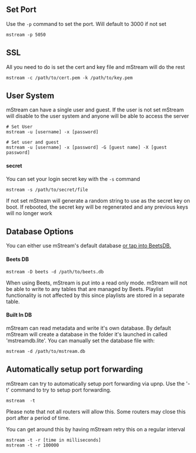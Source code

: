 ## Set Port
Use the `-p` command to set the port.  Will default to 3000 if not set

```shell
mstream -p 5050
```

## SSL
All you need to do is set the cert and key file and mStream will do the rest

```shell
mstream -c /path/to/cert.pem -k /path/to/key.pem
```

## User System
mStream can have a single user and guest.  If the user is not set mStream will disable to the user system and anyone will be able to access the  server

```shell
# Set User
mstream -u [username] -x [password]

# Set user and guest
mstream -u [username] -x [password] -G [guest name] -X [guest password]
```

#### secret

You can set your login secret key  with the `-s` command
```
mstream -s /path/to/secret/file
```

If not set mStream will generate a random string to use as the secret key on boot.  If rebooted, the secret key will be regenerated and any previous keys will no longer work

## Database Options
You can either use mStream's default database [or tap into BeetsDB.](https://github.com/beetbox/beets)

#### Beets DB

```shell
mstream -D beets -d /path/to/beets.db
```

When using Beets, mStream is put into a read only mode.  mStream will not be able to write to any tables that are managed by Beets.  Playlist functionality is not affected by this since playlists are stored in a separate table.


#### Built In DB

mStream can read metadata and write it's own database.  By default mStream will create a database in the folder it's launched in called 'mstreamdb.lite'.  You can manually set the database file with:

```shell
mstream -d /path/to/mstream.db
```


## Automatically setup port forwarding

mStream can try to automatically setup port forwarding via upnp.  Use the '-t' command to try to setup port forwarding.  
```
mstream  -t
```

Please note that not all routers will allow this.  Some routers may close this port after a period of time.

You can get around this by having mStream retry this on a regular interval

```
mstream -t -r [time in milliseconds]
mstream -t -r 100000
```
